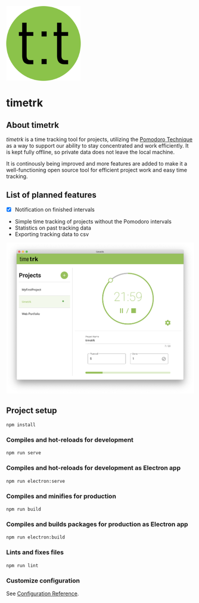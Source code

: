 <img src="build/icon.png" alt="drawing" width="200"/>

# timetrk

## About timetrk
_timetrk_ is a time tracking tool for projects, utilizing the [Pomodoro Technique](https://francescocirillo.com/pages/pomodoro-technique) as a way to support our ability to stay concentrated and work efficiently. It is kept fully offline, so private data does not leave the local machine.

It is continously being improved and more features are added to make it a well-functioning open source tool for efficient project work and easy time tracking.

## List of planned features
- [x] Notification on finished intervals
- Simple time tracking of projects without the Pomodoro intervals
- Statistics on past tracking data
- Exporting tracking data to csv

![timetrk Screenshot](timetrk_screenshot.png)

## Project setup
```
npm install
```

### Compiles and hot-reloads for development
```
npm run serve
```
### Compiles and hot-reloads for development as Electron app
```
npm run electron:serve
```

### Compiles and minifies for production
```
npm run build
```

### Compiles and builds packages for production as Electron app
```
npm run electron:build
```

### Lints and fixes files
```
npm run lint
```

### Customize configuration
See [Configuration Reference](https://cli.vuejs.org/config/).
